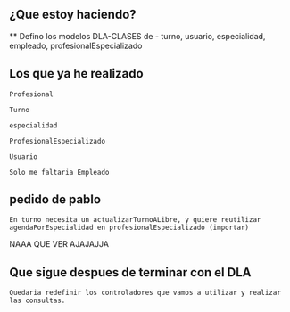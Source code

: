 ## ¿Que estoy haciendo?

\*\* Defino los modelos DLA-CLASES de - turno, usuario, especialidad, empleado, profesionalEspecializado

## Los que ya he realizado

    Profesional

    Turno

    especialidad

    ProfesionalEspecializado

    Usuario

    Solo me faltaria Empleado

## pedido de pablo

    En turno necesita un actualizarTurnoALibre, y quiere reutilizar agendaPorEspecialidad en profesionalEspecializado (importar)

NAAA QUE VER AJAJAJJA

## Que sigue despues de terminar con el DLA

    Quedaria redefinir los controladores que vamos a utilizar y realizar las consultas.
